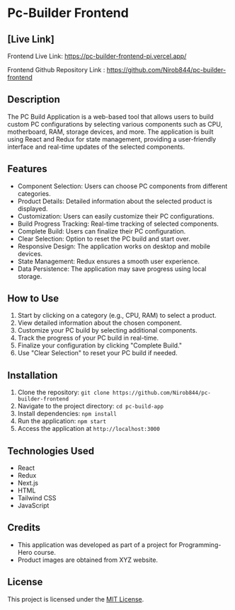 # Pc-Builder Frontend

## [Live Link]


Frontend Live Link: https://pc-builder-frontend-pi.vercel.app/

Frontend Github Repository Link : https://github.com/Nirob844/pc-builder-frontend

## Description

The PC Build Application is a web-based tool that allows users to build custom PC configurations by selecting various components such as CPU, motherboard, RAM, storage devices, and more. The application is built using React and Redux for state management, providing a user-friendly interface and real-time updates of the selected components.

## Features

- Component Selection: Users can choose PC components from different categories.
- Product Details: Detailed information about the selected product is displayed.
- Customization: Users can easily customize their PC configurations.
- Build Progress Tracking: Real-time tracking of selected components.
- Complete Build: Users can finalize their PC configuration.
- Clear Selection: Option to reset the PC build and start over.
- Responsive Design: The application works on desktop and mobile devices.
- State Management: Redux ensures a smooth user experience.
- Data Persistence: The application may save progress using local storage.

## How to Use

1. Start by clicking on a category (e.g., CPU, RAM) to select a product.
2. View detailed information about the chosen component.
3. Customize your PC build by selecting additional components.
4. Track the progress of your PC build in real-time.
5. Finalize your configuration by clicking "Complete Build."
6. Use "Clear Selection" to reset your PC build if needed.

## Installation

1. Clone the repository: `git clone https://github.com/Nirob844/pc-builder-frontend`
2. Navigate to the project directory: `cd pc-build-app`
3. Install dependencies: `npm install`
4. Run the application: `npm start`
5. Access the application at `http://localhost:3000`

## Technologies Used

- React
- Redux
- Next.js
- HTML
- Tailwind CSS
- JavaScript

## Credits

- This application was developed as part of a project for Programming-Hero course.
- Product images are obtained from XYZ website.

## License

This project is licensed under the [MIT License](link_to_license_file).
